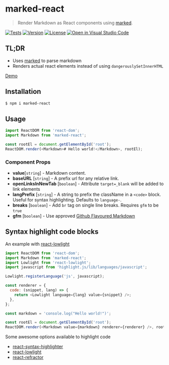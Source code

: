 # marked-react

> Render Markdown as React components using [marked].

[![Tests](https://github.com/sibiraj-s/marked-react/actions/workflows/tests.yml/badge.svg)](https://github.com/sibiraj-s/marked-react/actions/workflows/tests.yml)
[![Version](https://badgen.net/npm/v/marked-react)](https://npmjs.com/marked-react)
[![License](https://badgen.net/npm/license/marked-react)](https://github.com/sibiraj-s/marked-react/blob/master/LICENSE)
[![Open in Visual Studio Code](https://open.vscode.dev/badges/open-in-vscode.svg)](https://open.vscode.dev/sibiraj-s/marked-react)

## TL;DR

- Uses [marked](https://marked.js.org/) to parse markdown
- Renders actual react elements instead of using `dangerouslySetInnerHTML`

[Demo]

## Installation

```bash
$ npm i marked-react
```

## Usage

```js
import ReactDOM from 'react-dom';
import Markdown from 'marked-react';

const rootEl = document.getElementById('root');
ReactDOM.render(<Markdown># Hello world!</Markdown>, rootEl);
```

### Component Props

- **value**[`string`] - Markdown content.
- **baseURL** [`string`] - A prefix url for any relative link.
- **openLinksInNewTab** [`boolean`] - Attribute `target=_blank` will be added to link elements
- **langPrefix** [`string`] - A string to prefix the className in a `<code>` block. Useful for syntax highlighting. Defaults to `language-`.
- **breaks** [`boolean`] - Add `br` tag on single line breaks. Requires `gfm` to be `true`
- **gfm** [`boolean`] - Use approved [Github Flavoured Markdown](https://github.github.com/gfm/)

## Syntax highlight code blocks

An example with [react-lowlight]

```js
import ReactDOM from 'react-dom';
import Markdown from 'marked-react';
import Lowlight from 'react-lowlight';
import javascript from 'highlight.js/lib/languages/javascript';

Lowlight.registerLanguage('js', javascript);

const renderer = {
  code: (snippet, lang) => {
    return <Lowlight language={lang} value={snippet} />;
  },
};

const markdown = 'console.log("Hello world!")';

const rootEl = document.getElementById('root');
ReactDOM.render(<Markdown value={markdown} renderer={renderer} />, rootEl);
```

Some awesome options available to highlight code

- [react-syntax-highlighter]
- [react-lowlight]
- [react-refractor]

[marked]: https://marked.js.org/
[demo]: https://sibiraj-s.github.io/marked-react/
[react-lowlight]: https://github.com/rexxars/react-lowlight
[react-refractor]: https://github.com/rexxars/react-refractor
[react-syntax-highlighter]: https://github.com/react-syntax-highlighter/react-syntax-highlighter
